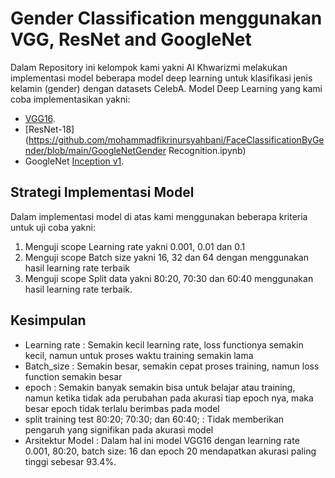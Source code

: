 # Gender Classification menggunakan VGG, ResNet and GoogleNet
Dalam Repository ini kelompok kami yakni Al Khwarizmi melakukan implementasi model beberapa model deep learning untuk klasifikasi jenis kelamin (gender) dengan datasets CelebA. Model Deep Learning yang kami coba implementasikan yakni:
- [VGG16](https://github.com/mohammadfikrinursyahbani/FaceClassificationByGender/blob/main/fix_face_classification.ipynb).
- [ResNet-18](https://github.com/mohammadfikrinursyahbani/FaceClassificationByGender/blob/main/GoogleNetGender Recognition.ipynb)
- GoogleNet [Inception v1](https://github.com/mohammadfikrinursyahbani/FaceClassificationByGender/blob/main/fix_face_classification.ipynb).

## Strategi Implementasi Model
Dalam implementasi model di atas kami menggunakan beberapa kriteria untuk uji coba yakni:
1. Menguji scope Learning rate yakni 0.001, 0.01 dan 0.1
2. Menguji scope Batch size yakni 16, 32 dan 64 dengan menggunakan hasil learning rate terbaik
3. Menguji scope  Split data yakni 80:20, 70:30 dan 60:40 menggunakan hasil learning rate terbaik.

## Kesimpulan
- Learning rate : Semakin kecil learning rate, loss functionya semakin kecil, namun untuk proses waktu training semakin lama
- Batch_size : Semakin besar, semakin cepat proses training, namun loss function semakin besar
- epoch : Semakin banyak semakin bisa untuk belajar atau training, namun ketika tidak ada perubahan pada akurasi tiap epoch nya, maka besar epoch tidak terlalu berimbas pada model
- split training test 80:20; 70:30; dan 60:40; : Tidak memberikan pengaruh yang signifikan pada akurasi model
- Arsitektur Model : Dalam hal ini model VGG16 dengan learning rate 0.001, 80:20, batch size: 16 dan epoch 20 mendapatkan akurasi paling tinggi sebesar 93.4%.
